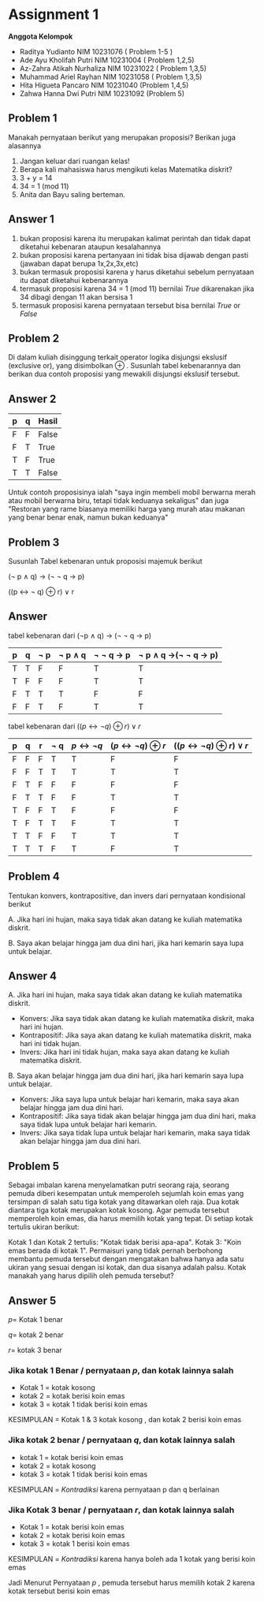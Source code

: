 # Assignment 1

**Anggota Kelompok**
- Raditya Yudianto NIM 10231076   ( Problem 1-5 )
- Ade Ayu Kholifah Putri NIM 10231004 ( Problem 1,2,5)
- Az-Zahra Atikah Nurhaliza NIM 10231022 ( Problem 1,3,5)
- Muhammad Ariel Rayhan NIM 10231058 ( Problem 1,3,5)
- Hita Higueta Pancaro NIM 10231040 (Problem 1,4,5)
- Zahwa Hanna Dwi Putri NIM 10231092 (Problem 5)




## Problem 1
Manakah pernyataan berikut yang merupakan proposisi? Berikan juga alasannya

1. Jangan keluar dari ruangan kelas!
2. Berapa kali mahasiswa harus mengikuti kelas Matematika diskrit?
3. 3 + y = 14
4. 34 = 1 (mod 11)
5. Anita dan Bayu saling berteman.
   
## Answer 1
1. bukan proposisi karena itu merupakan kalimat perintah dan tidak dapat diketahui kebenaran ataupun kesalahannya
2. bukan proposisi karena pertanyaan ini tidak bisa dijawab dengan pasti (jawaban dapat berupa 1x,2x,3x,etc)
3. bukan termasuk proposisi karena y harus diketahui sebelum pernyataan itu dapat diketahui kebenarannya
4. termasuk proposisi karena 34 = 1 (mod 11) bernilai _True_ dikarenakan jika 34 dibagi dengan 11 akan bersisa 1
5. termasuk proposisi karena pernyataan tersebut bisa bernilai _True_ or _False_
   
## Problem 2
Di dalam kuliah disinggung terkait operator logika disjungsi ekslusif (exclusive or), yang disimbolkan $\oplus$
. Susunlah tabel kebenarannya dan berikan dua contoh proposisi yang mewakili disjungsi ekslusif tersebut.

## Answer 2
| p | q | Hasil   |
|---|---|---------|
| F | F | False   |
| F | T | True    |
| T | F | True    |
| T | T | False   |

Untuk contoh proposisinya ialah "saya ingin membeli mobil berwarna merah atau mobil berwarna biru, tetapi tidak keduanya sekaligus" dan juga "Restoran yang rame biasanya memiliki harga yang murah atau makanan yang benar benar enak, namun bukan keduanya"


## Problem 3
Susunlah Tabel kebenaran untuk proposisi majemuk berikut

($\neg$ p $\wedge$ q) $\rightarrow$ ($\neg$ $\neg$ q $\rightarrow$ p)

((p $\leftrightarrow$ $\neg$ q) $\oplus$ r) $\vee$ r

## Answer
tabel kebenaran dari ($\neg$p $\wedge$ q) $\rightarrow$ ($\neg$ $\neg$ q $\rightarrow$ p)

| p  | q  | $\neg$ p |$\neg$ p $\wedge$ q  |$\neg$ $\neg$ q $\rightarrow$ p| $\neg$ p $\wedge$ q $\rightarrow$($\neg$ $\neg$ q $\rightarrow$ p) |
|----|----|---------|------------------|---------|--------------------|
| T  | T  |     F   |  F               | T       | T                  |
| T  | F  |     F   |  F               | T       | T                  |
| F  | T  |     T   |  T               | F       | F                  |
| F  | F  |     T   |  F               | T       | T                  |

tabel kebenaran dari $((p \leftrightarrow \neg q) \oplus r) \vee r$

| p | q | r | $\neg$ q | $p \leftrightarrow \neg q$ | $(p \leftrightarrow \neg q) \oplus r$ | $((p \leftrightarrow \neg q) \oplus r) \vee r$ |
|---|---|---|----|-------|------------|---------------------|
| F | F | F | T  |   T   |      F     |         F           |
| F | F | T | T  |   T   |      T     |         T           |
| F | T | F | F  |   F   |      F     |         F           |
| F | T | T | F  |   F   |      T     |         T           |
| T | F | F | T  |   F   |      F     |         F           |
| T | F | T | T  |   F   |      T     |         T           |
| T | T | F | F  |   T   |      T     |         T           |
| T | T | T | F  |   T   |      F     |         T           |


## Problem 4
Tentukan konvers, kontrapositive, dan invers dari pernyataan kondisional berikut

A.  Jika hari ini hujan, maka saya tidak akan datang ke kuliah matematika diskrit.

B. Saya akan belajar hingga jam dua dini hari, jika hari kemarin saya lupa untuk belajar.
  
## Answer 4
A. Jika hari ini hujan, maka saya tidak akan datang ke kuliah matematika diskrit.
- Konvers: Jika saya tidak akan datang ke kuliah matematika diskrit, maka hari ini hujan.
- Kontrapositif: Jika saya akan datang ke kuliah matematika diskrit, maka hari ini tidak hujan.
- Invers: Jika hari ini tidak hujan, maka saya akan datang ke kuliah matematika diskrit.
  
B. Saya akan belajar hingga jam dua dini hari, jika hari kemarin saya lupa untuk belajar.
- Konvers: Jika saya lupa untuk belajar hari kemarin, maka saya akan belajar hingga jam dua dini hari.
- Kontrapositif: Jika saya tidak akan belajar hingga jam dua dini hari, maka saya tidak lupa untuk belajar hari kemarin.
- Invers: Jika saya tidak lupa untuk belajar hari kemarin, maka saya tidak akan belajar hingga jam dua dini hari.

## Problem 5
Sebagai imbalan karena menyelamatkan putri seorang raja, seorang pemuda diberi kesempatan untuk memperoleh sejumlah koin emas yang tersimpan di salah satu tiga kotak yang ditawarkan oleh raja. Dua kotak diantara tiga kotak merupakan kotak kosong. Agar pemuda tersebut memperoleh koin emas, dia harus memilih kotak yang tepat. Di setiap kotak tertulis ukiran berikut:

Kotak 1 dan Kotak 2 tertulis: "Kotak tidak berisi apa-apa".
Kotak 3: "Koin emas berada di kotak 1".
Permaisuri yang tidak pernah berbohong membantu pemuda tersebut dengan mengatakan bahwa hanya ada satu ukiran yang sesuai dengan isi kotak, dan dua sisanya adalah palsu. Kotak manakah yang harus dipilih oleh pemuda tersebut?

## Answer 5
_p_= Kotak 1 benar

_q_= kotak 2 benar

_r_= kotak 3 benar

### Jika kotak 1 Benar / pernyataan _p_, dan kotak lainnya salah
- Kotak 1  = kotak kosong
- kotak 2  = kotak berisi koin emas
- kotak 3  = kotak 1 tidak berisi koin emas

 KESIMPULAN = Kotak 1 & 3 kotak kosong , dan kotak 2 berisi koin emas 

 ### Jika kotak 2 benar / pernyataan _q_, dan kotak lainnya salah
 - kotak 1 = kotak berisi koin emas
 - kotak 2 = kotak kosong
 - kotak 3 = kotak 1 tidak berisi koin emas 
  
  KESIMPULAN = *Kontradiksi* karena pernyataan p dan q berlainan 

 ### Jika Kotak 3 benar / pernyataan _r_, dan kotak lainnya salah 
 - Kotak 1 = kotak berisi koin emas
 - kotak 2 = kotak berisi koin emas
 - kotak 3 = kotak 1 berisi koin emas

 KESIMPULAN = *Kontradiksi* karena hanya boleh ada 1 kotak yang berisi koin emas

 Jadi Menurut Pernyataan _p_ , pemuda tersebut harus memilih kotak 2 karena kotak tersebut berisi koin emas